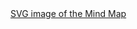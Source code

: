 <a href="/Machine_Learning_Specialization/Machine%20Learning%20Specialization%202022.svg">
SVG image of the Mind Map
</a>
